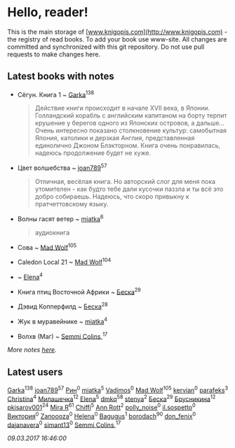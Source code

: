 # Hello, reader!
This is the main storage of [www.knigopis.com](http://www.knigopis.com) - the registry of read books.
To add your book use www-site. All changes are committed and synchronized with this git repository.
Do not use pull requests to make changes here.


## Latest books with notes
* Сёгун. Книга 1 ~ [Garka](users/115/115753719718250012620-google)<sup>138</sup>
    > Действие книги происходит в начале XVII века, в Японии. Голландский корабль с английским капитаном на борту терпит крушение у берегов одного из Японских островов, а дальше... Очень интересно показано столкновение культур: самобытная Япония, католики и дерзкая Англия, представленная единолично Джоном Блэкторном. Книга очень понравилась, надеюсь продолжение будет не хуже.

* Цвет волшебства ~ [joan789](users/240/2401650-vkontakte)<sup>57</sup>
    > Отличная, весёлая книга. Но авторский слог для меня пока утомителен - как будто тебе дали кусочки паззла и ты всё это добро собираешь. Надеюсь, что скоро привыкну к пратчеттовскому языку.

* Волны гасят ветер ~ [miatka](users/351/35140437-vkontakte)<sup>6</sup>
    > аудиокнига

* Сова ~ [Mad Wolf](users/947/94738840-vkontakte)<sup>105</sup>

* Caledon Local 21 ~ [Mad Wolf](users/947/94738840-vkontakte)<sup>104</sup>

*  ~ [Elena](users/459/459594264-yandex)<sup>4</sup>

* Книга птиц Восточной Африки ~ [Беска](users/157/1577468-vkontakte)<sup>29</sup>

* Дэвид Копперфилд ~ [Беска](users/157/1577468-vkontakte)<sup>28</sup>

* Жук в муравейнике ~ [miatka](users/351/35140437-vkontakte)<sup>4</sup>

* Волхв (Маг) ~ [Semmi Colins ](users/100/100632786848817999592-google)<sup>17</sup>


_More notes [here](latest_books_with_notes.md)._


## Latest users
[Garka](users/115/115753719718250012620-google)<sup>138</sup> 
[joan789](users/240/2401650-vkontakte)<sup>57</sup> 
[Рин](users/417/417570094-vkontakte)<sup>0</sup> 
[miatka](users/351/35140437-vkontakte)<sup>5</sup> 
[Vadimos](users/100/100008019136904-facebook)<sup>0</sup> 
[Mad Wolf](users/947/94738840-vkontakte)<sup>105</sup> 
[kervian](users/244/244559736-vkontakte)<sup>0</sup> 
[parafeks](users/163/16366623-vkontakte)<sup>3</sup> 
[Christina](users/398/39868741-vkontakte)<sup>4</sup> 
[Милашечка](users/200/200601396-vkontakte)<sup>12</sup> 
[Elena](users/459/459594264-yandex)<sup>5</sup> 
[dmkq](users/142/1427317190926206-facebook)<sup>58</sup> 
[stenya](users/333/333274180-vkontakte)<sup>2</sup> 
[Беска](users/157/1577468-vkontakte)<sup>29</sup> 
[Брусникина](users/374/374307269-vkontakte)<sup>12</sup> 
[pkisarov001](users/311/311057796-yandex)<sup>24</sup> 
[Mira R](users/103/103293621948650602575-google)<sup>61</sup> 
[Chiffi](users/105/105831994080785626680-google)<sup>5</sup> 
[Ann Rott](users/108/108774233915925319546-google)<sup>2</sup> 
[polly_noise](users/179/179481296-vkontakte)<sup>0</sup> 
[il.sospetto](users/192/192594353-yandex)<sup>0</sup> 
[Виктория](users/843/84372212-vkontakte)<sup>0</sup> 
[Zanoooza](users/411/41187135-vkontakte)<sup>0</sup> 
[Helena](users/129/1299464500121936-facebook)<sup>0</sup> 
[Bagugus](users/106/106584244159462150750-google)<sup>1</sup> 
[borodach](users/157/15706320-vkontakte)<sup>90</sup> 
[don_fenix](users/137/137875876-vkontakte)<sup>0</sup> 
[dajanavera](users/386/386369337-vkontakte)<sup>0</sup> 
[simant13](users/153/153982695-vkontakte)<sup>0</sup> 
[Semmi Colins ](users/100/100632786848817999592-google)<sup>17</sup> 


_09.03.2017 16:46:00_
